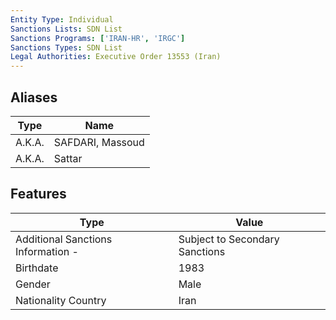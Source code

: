 ```yaml
---
Entity Type: Individual
Sanctions Lists: SDN List
Sanctions Programs: ['IRAN-HR', 'IRGC']
Sanctions Types: SDN List
Legal Authorities: Executive Order 13553 (Iran)
---
```


## Aliases
| Type  | Name      | 
|-------|-----------|
| A.K.A. | SAFDARI, Massoud |
| A.K.A. | Sattar |

## Features
| Type  | Value      |
|-------|------------|
| Additional Sanctions Information - | Subject to Secondary Sanctions |
| Birthdate | 1983 |
| Gender | Male |
| Nationality Country | Iran |
